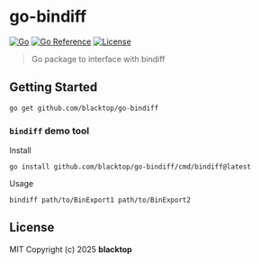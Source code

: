 # go-bindiff
[![Go](https://github.com/blacktop/go-bindiff/actions/workflows/go.yml/badge.svg)](https://github.com/blacktop/go-bindiff/actions/workflows/go.yml) [![Go Reference](https://pkg.go.dev/badge/github.com/blacktop/go-bindiff.svg)](https://pkg.go.dev/github.com/blacktop/go-bindiff) [![License](http://img.shields.io/:license-mit-blue.svg)](http://doge.mit-license.org)

> Go package to interface with bindiff

## Getting Started

```
go get github.com/blacktop/go-bindiff
```

### `bindiff` demo tool

Install

```
go install github.com/blacktop/go-bindiff/cmd/bindiff@latest
```

Usage

```
bindiff path/to/BinExport1 path/to/BinExport2
```

## License

MIT Copyright (c) 2025 **blacktop**